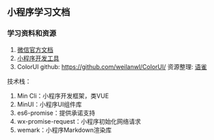 ## 小程序学习文档

### 学习资料和资源

1. [微信官方文档](https://developers.weixin.qq.com/miniprogram/dev/framework/)
2. [小程序开发工具](https://developers.weixin.qq.com/miniprogram/dev/devtools/download.html)
3. ColorUI
github: https://github.com/weilanwl/ColorUI/
资源整理: [语雀](https://www.yuque.com/colorui)

技术栈：
1. Min Cli：小程序开发框架，类VUE
2. MinUI：小程序UI组件库
3. es6-promise：提供承诺支持
4. wx-promise-request：小程序初始化网络请求
5. wemark：小程序Markdown渲染库




















